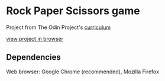 # Rock Paper Scissors game
Project from The Odin Project's [curriculum](https://www.theodinproject.com/courses/web-development-101/lessons/rock-paper-scissors)

[view project in browser](https://hanny21.github.io/rock_paper_scissors/)

## Dependencies
Web browser: Google Chrome (recommended), Mozilla Firefox
